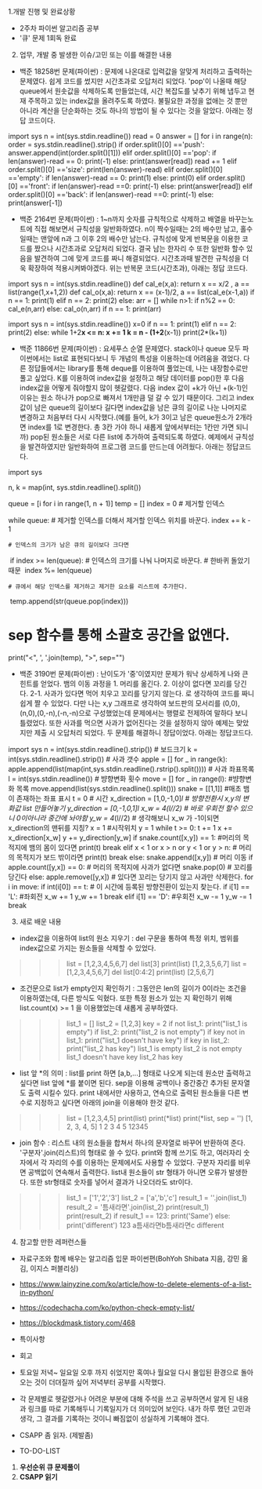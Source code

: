 1.개발 진행 및 완료상황

- 2주차 파이썬 알고리즘 공부
- '큐' 문제 1회독 완료 

2. 업무, 개발 중 발생한 이슈/고민 또는 이를 해결한 내용

- 백준 18258번 문제(파이썬) : 문제에 나온대로 입력값을 알맞게 처리하고 출력하는 문제였다. 쉽게 코드를 썼지만 시간초과로 오답처리 되었다. 'pop'이 나올때 해당 queue에서 원솟값을 삭제하도록 만들었는데, 시간 복잡도를 낮추기 위해 냅두고 현재 주목하고 있는 index값을 올려주도록 하였다. 불필요한 과정을 없애는 것 뿐만 아니라 계산을 단순화하는 것도 하나의 방법이 될 수 있다는 것을 알았다.  아래는 정답 코드이다.

import sys n = int(sys.stdin.readline()) read = 0 answer = [] for i in range(n):    order = sys.stdin.readline().strip()     if order.split()[0] =='push':        answer.append(int(order.split()[1]))        elif order.split()[0] =='pop':        if len(answer)-read == 0:            print(-1)        else:            print(answer[read])            read += 1        elif order.split()[0] =='size':        print(len(answer)-read)        elif order.split()[0] =='empty':        if len(answer)-read == 0:            print(1)        else:            print(0)        elif order.split()[0] =='front':        if len(answer)-read ==0:            print(-1)        else:            print(answer[read])        elif order.split()[0] =='back':        if len(answer)-read ==0:            print(-1)        else:            print(answer[-1])

- 백준 2164번 문제(파이썬) :  1~n까지 숫자를 규칙적으로 삭제하고 배열을 바꾸는노트에 직접 해보면서 규칙성을 일반화하였다. n이 짝수일때는 2의 배수만 남고, 홀수일때는 맨앞에 n과 그 이후 2의 배수만 남는다. 규칙성에 맞게 반복문을 이용한 코드를 짰으나 시간초과로 오답처리 되었다. 결국 남는 한자리 수 또한 일반화 할수 있음을 발견하여 그에 맞게 코드를 짜니 해결되었다. 시간초과때 발견한 규칙성을 더욱 확장하여 적용시켜봐야겠다. 위는 반복문 코드(시간초과), 아래는 정답 코드다.

import sys  n = int(sys.stdin.readline()) def cal_e(x,a):    return x == x/2 , a == list(range(1,x+1,2)) def cal_o(x,a):    return x == (x-1)/2, a == list(cal_e(x-1,a)) if n == 1:    print(1) elif n == 2:    print(2) else:    arr = []    while n>1:        if n%2 == 0:            cal_e(n,arr)        else:            cal_o(n,arr)    if n == 1:        print(arr)

import sys  n = int(sys.stdin.readline()) x=0 if n == 1:    print(1) elif n == 2:    print(2) else:        while 1+2**x <= n:        x += 1    k = n - (1+2**(x-1))    print(2*(k+1))

- 백준 11866번 문제(파이썬) : 요세푸스 순열 문제였다. stack이나 queue 모두 파이썬에서는 list로 표현되다보니 두 개념의 특성을 이용하는데 어려움을 겪었다. 다른 정답들에서는 library를 통해 deque를 이용하여 풀었는데, 나는 내장함수로만 풀고 싶었다. K를 이용하여 index값을 설정하고 해당 데이터를 pop()한 후 다음 index값을 어떻게 줘야할지 많이 헷갈렸다. 다음 index 값이 +k가 아닌 +(k-1)인 이유는 원소 하나가 pop으로 빠져서 1개만큼 덜 갈 수 있기 때문이다. 그리고 index값이 남은 queue의 길이보다 길다면 index값을 남은 큐의 길이로 나눈 나머지로 변경하고 처음부터 다시 시작했다.(예를 들어, k가 3이고 남은 queue원소가 2개라면 index를 1로 변경한다. 총 3칸 가야 하니 새롭게 앞에서부터는 1칸만 가면 되니까) pop된 원소들은 서로 다른 list에 추가하여 출력되도록 하였다. 예제에서 규칙성을 발견하였지만 일반화하여 프로그램 코드를 만드는데 어려웠다. 아래는 정답코드다.

import sys

n, k = map(int, sys.stdin.readline().split())

queue = [i for i in range(1, n + 1)]
temp = []
index = 0 # 제거할 인덱스

while queue:
    # 제거할 인덱스를 더해서 제거할 인덱스 위치를 바꾼다.
​    index += k - 1

    # 인덱스의 크기가 남은 큐의 길이보다 크다면
​    if index >= len(queue):
        # 인덱스의 크기를 나눠 나머지로 바꾼다.
        # 한바퀴 돌았기 때문
​        index %= len(queue)

    # 큐에서 해당 인덱스를 제거하고 제거한 요소를 리스트에 추가한다.
​    temp.append(str(queue.pop(index)))

# sep 함수를 통해 소괄호 공간을 없앤다.
print("<", ', '.join(temp), ">", sep="")

- 백준 3190번 문제(파이썬) : 난이도가 '중'이였지만 문제가 워낙 상세하게 나와 큰 힌트를 얻었다. 뱀의 이동 과정을 1. 머리를 옮긴다. 2. 이상이 없다면 꼬리를 당긴다. 2-1. 사과가 있다면 먹어 치우고 꼬리를 당기지 않는다. 로 생각하여 코드를 짜니 쉽게 짤 수 있었다. 다만 나는 x,y 그래프로 생각하여 보드판의 모서리를 (0,0),(n,0),(0,-n),(-n,-n)으로 구성했었는데 문제에서는 행렬로 전제하여 말하다 보니 틀렸었다. 또한 사과를 먹으면 사과가 없어진다는 것을 설정하지 않아 예제는 맞았지만 제출 시 오답처리 되었다. 두 문제를 해결하니 정답이었다. 아래는 정답코드다.

import sys n = int(sys.stdin.readline().strip()) # 보드크기 k = int(sys.stdin.readline().strip()) # 사과 갯수 apple = [] for _ in range(k):    apple.append(list(map(int,sys.stdin.readline().rstrip().split()))) # 사과 좌표목록 l = int(sys.stdin.readline()) # 뱡향변화 횟수 move = [] for _ in range(l): #뱡향변화 목록    move.append(list(sys.stdin.readline().split())) snake = [[1,1]] #매초 뱀이 존재하는 좌표 표시  t = 0 # 시간 x_direction = [1,0,-1,0]*l # 방향전환시 x,y의 변화값 list 만들어놓기 y_direction = [0,-1,0,1]*l x_w = 4*(l//2) # 바로 우회전 할수 있으니 0이아니라 중간에 놔야함 y_w = 4*(l//2) # 생각해보니 x_w 가 -1이되면 x_direction의 맨뒤를 지칭? x = 1 #시작위치 y = 1 while t >= 0:     t += 1    x += x_direction[x_w]    y += y_direction[y_w]                  if snake.count([x,y]) == 1: #머리의 목적지에 뱀의 몸이 있다면        print(t)        break    elif x < 1 or x > n or y < 1 or y > n: # 머리의 목적지가 보드 밖이라면        print(t)        break    else:        snake.append([x,y]) # 머리 이동        if apple.count([y,x]) == 0: # 머리의 목적지에 사과가 없다면        snake.pop(0) # 꼬리를 당긴다    else:        apple.remove([y,x]) # 있다면 꼬리는 당기지 않고 사과만 삭제한다.    for i in move:        if int(i[0]) == t: # 이 시간에 등록된 방향전환이 있는지 찾는다.            if i[1] == 'L': #좌회전                x_w += 1                y_w += 1                break            elif i[1] == 'D': #우회전                x_w -= 1                y_w -= 1                break

3. 새로 배운 내용

- index값을 이용하여 list의 원소 지우기 : del 구문을 통하여 특정 위치, 범위를 index값으로 가지는 원소들을 삭제할 수 있었다. 

>>> list = [1,2,3,4,5,6,7]
>>> del list[3]
>>> print(list)
[1,2,3,5,6,7]
>>> list = [1,2,3,4,5,6,7]
>>> del list[0:4:2]
>>> print(list)
[2,5,6,7]

- 조건문으로 list가 empty인지 확인하기 : 그동안은 len의 길이가 0이라는 조건을 이용하였는데, 다른 방식도 익혔다. 또한 특정 원소가 있는 지 확인하기 위해 list.count(x) >= 1 을 이용했었는데 새롭게 공부하였다.

>>> list_1 = []
>>> list_2 = [1,2,3]
>>> key = 2
>>> if not list_1:
>>>      print("list_1 is empty")
>>> if list_2:
>>>      print("list_2 is not empty")
>>> if key not in list_1:
>>>      print("list_1 doesn't have key")
>>> if key in list_2:
>>>      print("list_2 has key")
list_1 is empty
list_2 is not empty
list_1 doesn't have key
list_2 has key

- list 앞 *의 의미 : list를 print 하면 [a,b,...] 형태로 나오게 되는데 원소만 출력하고 싶다면 list 앞에 *를 붙이면 된다. sep을 이용해 공백이나 중간중간 추가된 문자열도 출력 시킬수 있다. print 내에서만 사용하고, 연속으로 출력된 원소들을 다른 변수로 지정하고 싶다면 아래의 join을 이용해야 한것 같다.

>>> list = [1,2,3,4,5]
>>> print(list)
>>> print(*list)
>>> print(*list, sep = '')
[1, 2, 3, 4, 5]
1 2 3 4 5
12345

- join 함수 : 리스트 내의 원소들을 합쳐서 하나의 문자열로 바꾸어 반환하여 준다. '구분자'.join(리스트)의 형태로 쓸 수 있다. print와 함께 쓰기도 하고, 여러자리 숫자에서 각 자리의 수를 이용하는 문제에서도 사용할 수 있었다. 구분자 자리를 비우면 공백없이 연속해서 출력한다. list내 원소들이 str 형태가 아니면 오류가 발생한다. 또한 str형태로 숫자를 넣어서 결과가 나오더라도 str이다.

>>> list_1 = ['1','2','3']
>>> list_2 = ['a','b','c']
>>> result_1 = ''.join(list_1)
>>> result_2 = '틈새라면'.join(list_2)
>>> print(result_1)
>>> print(result_2)
>>> if result_1 == 123:
>>>     print('Same')
>>> else:
>>>     print('different')
123
a틈새라면b틈새라면c
different

4. 참고할 만한 레퍼런스들

- 자료구조와 함께 배우는 알고리즘 입문 파이썬편(BohYoh Shibata 지음, 강민 옮김, 이지스 퍼블리싱)
- https://www.lainyzine.com/ko/article/how-to-delete-elements-of-a-list-in-python/
- https://codechacha.com/ko/python-check-empty-list/
- https://blockdmask.tistory.com/468
- 특이사항
- 회고

- 토요일 저녁~ 일요일 오후 까지 쉬었지만 혹여나 월요일 다시 몰입된 환경으로 돌아오는 것이 더뎌질까 싶어 저녁부터 공부를 시작했다.
- 각 문제별로 헷갈렸거나 어려운 부분에 대해 주석을 쓰고 공부하면서 알게 된 내용과 링크를 따로 기록해두니 기록일지가 더 의미있어 보인다. 내가 하루 했던 고민과 생각, 그 결과를 기록하는 것이니 빠짐없이 성실하게 기록해야 겠다.
- CSAPP 좀 읽자. (제발좀)
- TO-DO-LIST

1. **우선순위 큐 문제풀이**
2. **CSAPP 읽기**